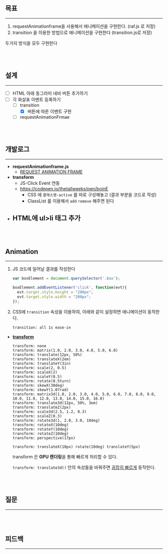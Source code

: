 ## 목표

---

1. requestAnimationframe을 사용해서 애니메이션을 구현한다. (raf.js 로 저장)
2. transition 을 이용한 방법으로 애니메이션을 구현한다 (transition.js로 저장)

두가지 방식을 모두 구현한다

<br/><br/>

## 설계

---

- [ ] HTML 아래 동그라미 네비 버튼 추가하기
- [ ] 각 화살표 이벤트 등록하기
  - [ ] transition
    - [x] 버튼에 따른 이벤트 구현
  - [ ] requestAnimationFrmae

<br/><br/>

## 개발로그

---

- **requestAnimationframe.js**
  - [REQUEST ANIMATION FRAME](https://flaviocopes.com/requestanimationframe/)
- **transform**
  - JS-Click Event 연동
  - https://codepen.io/thetallweeks/pen/boinE
    - CSS 에 `클래스명-active` 를 따로 구성해놓고 (결과 부분을 코드로 작성)
    - ClassList 를 이용해서 `add` `remove` 해주면 된다
- **HTML에 ul>li 태그 추가**
  - 

<br/><br/>

## Animation

---

1. JS 코드에 일어날 결과를 작성한다

   ```javascript
   var boxElement = document.querySelector('.box');
   
   boxElement.addEventListener('click', function(evt){
     evt.target.style.height = "200px";
     evt.target.style.width = "200px";
   });
   ```

2. CSS에 `transition` 속성을 이용하여, 아래와 같이 설정하면 애니메이션이 동작한다.

   `transition: all 1s ease-in`

- **[transform](https://developer.mozilla.org/ko/docs/Web/CSS/transform)**

  ```
  transform: none
  transform: matrix(1.0, 2.0, 3.0, 4.0, 5.0, 6.0)
  transform: translate(12px, 50%)
  transform: translateX(2em)
  transform: translateY(3in)
  transform: scale(2, 0.5)
  transform: scaleX(2)
  transform: scaleY(0.5)
  transform: rotate(0.5turn)
  transform: skewX(30deg)
  transform: skewY(1.07rad)
  transform: matrix3d(1.0, 2.0, 3.0, 4.0, 5.0, 6.0, 7.0, 8.0, 9.0, 10.0, 11.0, 12.0, 13.0, 14.0, 15.0, 16.0)
  transform: translate3d(12px, 50%, 3em)
  transform: translateZ(2px)
  transform: scale3d(2.5, 1.2, 0.3)
  transform: scaleZ(0.3)
  transform: rotate3d(1, 2.0, 3.0, 10deg)
  transform: rotateX(10deg)
  transform: rotateY(10deg)
  transform: rotateZ(10deg)
  transform: perspective(17px)
  
  transform: translateX(10px) rotate(10deg) translateY(5px)
  ```

  transform 은 **GPU 렌더링**을 통해 빠르게 처리할 수 있다.

    `transform: translate3d()` 안의 속성들을 바꿔주면 <u>굉장히 빠르게</u> 동작한다.




<br/><br/>

## 질문

---

<br/><br/>

## 피드백

---

<br/><br/>


